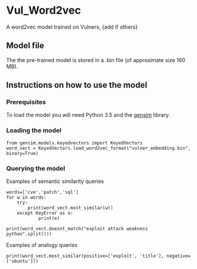 # Vul_Word2vec
A word2vec model trained on Vulners, {add if others}

## Model file
The the pre-trained model is stored in a .bin file (of approximate size 160 MB).

## Instructions on how to use the model
### Prerequisites
To load the model you will need Python 3.5 and the [gensim](https://radimrehurek.com/gensim/) library.

### Loading the model
```
from gensim.models.keyedvectors import KeyedVectors
word_vect = KeyedVectors.load_word2vec_format("vulner_embedding.bin", binary=True)
```
### Querying the model

Examples of semantic similarity queries
```
words=['cve','patch','sql']
for w in words:
    try:
        print(word_vect.most_similar(w))
    except KeyError as e:
            print(e)
```
```
print(word_vect.doesnt_match("exploit attack weakness python".split()))
```
Examples of analogy queries

```
print(word_vect.most_similar(positive=['exploit', 'title'], negative=['ubuntu']))
```
